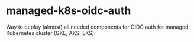 # managed-k8s-oidc-auth

Way to deploy (almost) all needed components for OIDC auth for managed Kubernetes cluster (GKE, AKS, EKS)
